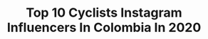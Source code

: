 ---
title: Top 10 Cyclists Instagram Influencers In Colombia In 2020
description: Identify the most popular Instagram accounts on inBeat.
platform: Instagram
profiles:
  - username: "caroamayac"
    fullname: >-
      C A R O L I N A  A M A Y A
    location: "Colombia"
    followers: 52479
    engagement: 222
    commentsToLikes: 0.067054
    avatar: "https://scontent-lhr8-1.cdninstagram.com/v/t51.2885-19/s320x320/62121588_2128702557259318_9212230234558955520_n.jpg?_nc_ht=scontent-lhr8-1.cdninstagram.com&_nc_ohc=dkeV_sE1f5AAX-XThWl&oh=c4d21c6f5e268a9cf5e5ae6226dbcae5&oe=5EBB7638"
    verified: false
    hashtags: "#womencyclistpower, #soymujerciclista, #diasdetaller, #indoorbike"
  - username: "carolinafrancov"
    fullname: >-
      Carolina Franco Villegas
    location: "Colombia"
    followers: 52036
    engagement: 371
    commentsToLikes: 0.035673
    avatar: "https://scontent-lht6-1.cdninstagram.com/v/t51.2885-19/s320x320/26068062_928066104036511_2222568081585078272_n.jpg?_nc_ht=scontent-lht6-1.cdninstagram.com&_nc_ohc=n1k-cB6GH4wAX9nFyH5&oh=05dff6e54a2fd1f229dc95dfc5d5d665&oe=5EB928D8"
    verified: false
    hashtags: "#ciclismo, #colombia, #howweliv, #livcycling"
  - username: "fabioaru1"
    fullname: >-
      Fabio Aru
    location: "Colombia"
    followers: 176950
    engagement: 434
    commentsToLikes: 0.011959
    avatar: "https://scontent-lht6-1.cdninstagram.com/v/t51.2885-19/1538478_395022287321721_693673534_a.jpg?_nc_ht=scontent-lht6-1.cdninstagram.com&_nc_ohc=odlQVQiatfUAX8wd5Yu&oh=72dec70d4033f408a6543220a627a302&oe=5EBCCBA0"
    verified: true
    hashtags: "#colombia, #trainingmode, #trainingcamp, #antioquia"
  - username: "verona92"
    fullname: >-
      Carlos Verona
    location: "Colombia"
    followers: 70095
    engagement: 425
    commentsToLikes: 0.011107
    avatar: "https://scontent-bos3-1.cdninstagram.com/v/t51.2885-19/s320x320/79585429_850193528746660_4647567523837902848_n.jpg?_nc_ht=scontent-bos3-1.cdninstagram.com&_nc_ohc=gEBBACOnaA8AX-i73S8&oh=bf605b9df7e32e5e4232a2bd98df5859&oe=5EBCC91E"
    verified: true
    hashtags: "#tourcolombia2020, #rodamosjuntos, #itstimetoreflect, #diadelamujer"
  - username: "linacatolico93"
    fullname: >-
      Lina Catolico
    location: "Colombia"
    followers: 26242
    engagement: 1441
    commentsToLikes: 0.015440
    avatar: "https://scontent-lht6-1.cdninstagram.com/v/t51.2885-19/s320x320/76864576_2328872317427814_6565287678680498176_n.jpg?_nc_ht=scontent-lht6-1.cdninstagram.com&_nc_ohc=e-fgmzssvfgAX9NLtX5&oh=cba8b6c36acbda1efe7bbb3503070c05&oe=5EB93D78"
    verified: false
    hashtags: "#snowboarding, #snowboardinggirl, #roadcycling, #cyclinglovers"
  - username: "michi_bsa"
    fullname: >-
      Javier B 🇨🇴
    location: "Colombia"
    followers: 42563
    engagement: 304
    commentsToLikes: 0.041270
    avatar: "https://scontent-lhr8-1.cdninstagram.com/v/t51.2885-19/s320x320/65875196_2340361256205355_5797472200466366464_n.jpg?_nc_ht=scontent-lhr8-1.cdninstagram.com&_nc_ohc=IhLS3PnDyN4AX_rxBK4&oh=6cdaa11c73eecd5f91c765910d3c0238&oe=5EB94755"
    verified: false
    hashtags: "#yoga, #chill, #adnindoor, #energiapositiva"
  - username: "mayitarojasb"
    fullname: >-
      Nini Mayerly
    location: "Colombia"
    followers: 16894
    engagement: 545
    commentsToLikes: 0.028581
    avatar: "https://scontent-lhr8-1.cdninstagram.com/v/t51.2885-19/s320x320/20394388_333405593748869_5659627226556006400_a.jpg?_nc_ht=scontent-lhr8-1.cdninstagram.com&_nc_ohc=fQdsBMF_rbgAX8UBDzX&oh=01540760305c87ead6aac3812682f95c&oe=5EC5F366"
    verified: false
    hashtags: "#misdiasencuarentena, #mtbpictureoftheday, #dieasencasa, #thisiswhyweare"
  - username: "enahernandezh"
    fullname: >-
      Ena Hernandez
    location: "Colombia"
    followers: 61141
    engagement: 263
    commentsToLikes: 0.030896
    avatar: "https://scontent-lhr8-1.cdninstagram.com/v/t51.2885-19/s320x320/64790502_670491753415099_5408855618129756160_n.jpg?_nc_ht=scontent-lhr8-1.cdninstagram.com&_nc_ohc=YX9CXG2LKDIAX_oaUVa&oh=ed1566f980316d655f56facab68fb215&oe=5EBA08DD"
    verified: false
    hashtags: "#memories, #ciclismofemenino, #ciclismoderuta, #cycling"
  - username: "anngelicamol"
    fullname: >-
      Angelica Maria Ocampo Lopez
    location: "Colombia"
    followers: 41595
    engagement: 258
    commentsToLikes: 0.023315
    avatar: "https://scontent-hkt1-1.cdninstagram.com/v/t51.2885-19/s320x320/61612041_2484424525180201_6353718491622670336_n.jpg?_nc_ht=scontent-hkt1-1.cdninstagram.com&_nc_ohc=_aiF4Di0Fv4AX9PtXj6&oh=7fcbdb3b183e1045d4b3a906d6892eb2&oe=5EB504C5"
    verified: false
    hashtags: "#cyclinglife, #pedallivrefotos, #happiness, #cyclingday"
  - username: "juantobon1"
    fullname: >-
      Juan Tobon
    location: "Colombia"
    followers: 4725
    engagement: 1839
    commentsToLikes: 0.024829
    avatar: "https://scontent-ams4-1.cdninstagram.com/v/t51.2885-19/s320x320/46336970_196103451340752_2480035947752718336_n.jpg?_nc_ht=scontent-ams4-1.cdninstagram.com&_nc_ohc=xAdN6G-4dzgAX-J4ZaO&oh=622ea0b77b13c788cbb05eafa74c1f56&oe=5EB94CC5"
    verified: false
    hashtags: "#cyclingpics, #bike, #ciclismocarretera, #cyclingroad"
---